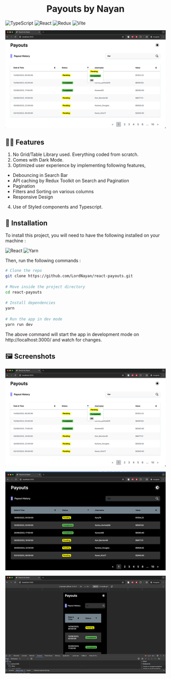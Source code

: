 
<h1 align="center">
Payouts by Nayan
</h1>


![TypeScript](https://img.shields.io/badge/-TypeScript-black?style=for-the-badge&logoColor=white&logo=typescript&color=2F73BF)
![React](https://img.shields.io/badge/react-%2320232a.svg?style=for-the-badge&logo=react&logoColor=%2361DAFB)
![Redux](https://img.shields.io/badge/redux-%23593d88.svg?style=for-the-badge&logo=redux&logoColor=white)
![Vite](https://img.shields.io/badge/Vite-B73BFE?style=for-the-badge&logo=vite&logoColor=FFD62E)

![payouts-light](https://github.com/LordNayan/react-payouts/blob/main/screenshots/Light.png?raw=true)

## 👨‍💻 Features
 
1. No Grid/Table Library used. Everything coded from scratch.
2. Comes with Dark Mode.
3. Optimized user experience by implementing following features,
- Debouncing in Search Bar
- API caching by Redux Toolkit on Search and Pagination
- Pagination
- Filters and Sorting on various columns
- Responsive Design

4. Use of Styled components and Typescript.

 
## 🔨 Installation
 
To install this project, you will need to have the following installed on your machine :
 
![React](https://img.shields.io/badge/react-%2320232a.svg?style=for-the-badge&logo=react&logoColor=%2361DAFB)
![Yarn](https://img.shields.io/badge/-Yarn-black?style=for-the-badge&logoColor=white&logo=yarn&color=2C8EBB)

Then, run the following commands :
 
```bash
# Clone the repo
git clone https://github.com/LordNayan/react-payouts.git

# Move inside the project directory
cd react-payouts

# Install dependencies
yarn
 
# Run the app in dev mode
yarn run dev
```
 
The above command will start the app in development mode on http://localhost:3000/ and watch for changes.

## 🖼️ Screenshots

![payouts-light](https://github.com/LordNayan/react-payouts/blob/main/screenshots/Light.png?raw=true)

![payouts-dark](https://raw.githubusercontent.com/LordNayan/react-payouts/main/screenshots/Dark.png)

![payouts-responsive](https://github.com/LordNayan/react-payouts/blob/main/screenshots/Responsive.png?raw=true)
